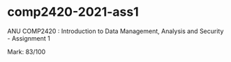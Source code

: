 # comp2420-2021-ass1
ANU COMP2420 : Introduction to Data Management, Analysis and Security - Assignment 1

Mark: 83/100
